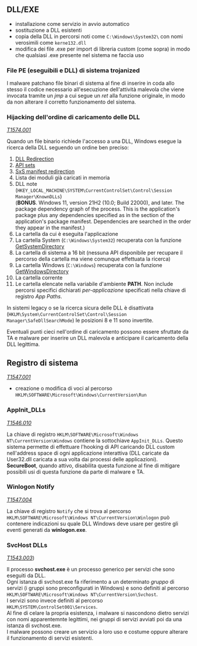 ## DLL/EXE

- installazione come servizio in avvio automatico
- sostituzione a DLL esistenti
- copia della DLL in percorsi noti come `C:\Windows\System32\` con nomi verosimili come `kerne132.dll`
- modifica dei file .exe per import di libreria custom (come sopra) in modo che qualsiasi .exe presente nel sistema ne faccia uso

### File PE (eseguibili e DLL) di sistema trojanized

I malware patchano file binari di sistema al fine di inserire in coda allo stesso il codice necessario all'esecuzione dell'attività malevola che viene invocata tramite un *jmp* a cui segue un *ret* alla funzione originale, in modo da non alterare il corretto funzionamento del sistema.

### Hijacking dell'ordine di caricamento delle DLL
[*T1574.001*](https://attack.mitre.org/techniques/T1574/001/)

Quando un file binario richiede l'accesso a una DLL, Windows esegue la ricerca della DLL seguendo un ordine ben preciso:

1. [DLL Redirection](https://learn.microsoft.com/en-us/windows/win32/dlls/dynamic-link-library-redirection)
2. [API sets](https://learn.microsoft.com/en-us/windows/win32/apiindex/windows-apisets)
3. [SxS manifest redirection](https://learn.microsoft.com/en-us/windows/win32/sbscs/manifests)
4. Lista dei moduli già caricati in memoria
5. DLL note (`HKEY_LOCAL_MACHINE\SYSTEM\CurrentControlSet\Control\Session Manager\KnownDLLs`)  
(**BONUS**. Windows 11, version 21H2 (10.0; Build 22000), and later. The package dependency graph of the process. This is the application's package plus any dependencies specified as <PackageDependency> in the <Dependencies> section of the application's package manifest. Dependencies are searched in the order they appear in the manifest.)
6. La cartella da cui è eseguita l'applicazione
7. La cartella System (`C:\Windows\System32`) recuperata con la funzione [GetSystemDirectory](https://learn.microsoft.com/en-us/windows/win32/api/sysinfoapi/nf-sysinfoapi-getsystemdirectorya)
8. La cartella di sistema a 16 bit (nessuna API disponibile per recupare il percorso della cartella ma viene comunque effettuata la ricerca)
9. La cartella Windows (`C:\Windows`) recuperata con la funzione [GetWindowsDirectory](https://learn.microsoft.com/en-us/windows/win32/api/sysinfoapi/nf-sysinfoapi-getwindowsdirectorya)
10. La cartella corrente
11. Le cartella elencate nella variabile d'ambiente **PATH**. Non include percorsi specifici dichiarati *per-applicazione* specificati nella chiave di registro *App Paths*.

In sistemi legacy o se la ricerca sicura delle DLL è disattivata (`HKLM\System\CurrentControlSet\Control\Session Manager\SafeDllSearchMode`) le posizioni 8 e 11 sono invertite.

Eventuali punti cieci nell'ordine di caricamento possono essere sfruttate da TA e malware per inserire un DLL malevola e anticipare il caricamento della DLL legittima.

## Registro di sistema
[*T1547.001*](https://attack.mitre.org/techniques/T1547/001/)

- creazione o modifica di voci al percorso `HKLM\SOFTWARE\Microsoft\Windows\CurrentVersion\Run`

### AppInit_DLLs
[*T1546.010*](https://attack.mitre.org/techniques/T1546/010/)

La chiave di registro `HKLM\SOFTWARE\Microsoft\Windows NT\CurrentVersion\Windows` contiene la sottochiave `AppInit_DLLs`. Questo sistema permette di effettuare l'hooking di API caricando DLL custom nell'address space di ogni applicazione interattiva (DLL caricate da User32.dll caricata a sua volta dai processi delle applicazioni).  
**SecureBoot**, quando attivo, disabilita questa funzione al fine di mitigare possibili usi di questa funzione da parte di malware e TA.  

### Winlogon Notify
[*T1547.004*](https://attack.mitre.org/techniques/T1547/004/)

La chiave di registro `Notify` che si trova al percorso `HKLM\SOFTWARE\Microsoft\Windows NT\CurrentVersion\Winlogon` può contenere indicazioni su quale DLL Windows deve usare per gestire gli eventi generati da **winlogon.exe**.  

### SvcHost DLLs
[*T1543.003*](https://attack.mitre.org/techniques/T1543/003/))

Il processo **svchost.exe** è un processo generico per servizi che sono eseguiti da DLL.  
Ogni istanza di svchost.exe fa riferimento a un determinato *gruppo* di servizi (i gruppi sono preconfigurati in Windows) e sono definiti al percorso `HKLM\SOFTWARE\Microsoft\Windows NT\CurrentVersion\Svchost`.  
I servizi sono invece definiti al percorso `HKLM\SYSTEM\ControlSet001\Services`.  
Al fine di celare la propria esistenza, i malware si nascondono dietro servizi con nomi apparentemnte legittimi, nei gruppi di servizi avviati poi da una istanza di svchost.exe.  
I malware possono creare un servizio a loro uso e costume oppure alterare il funzionamento di servizi esistenti.


